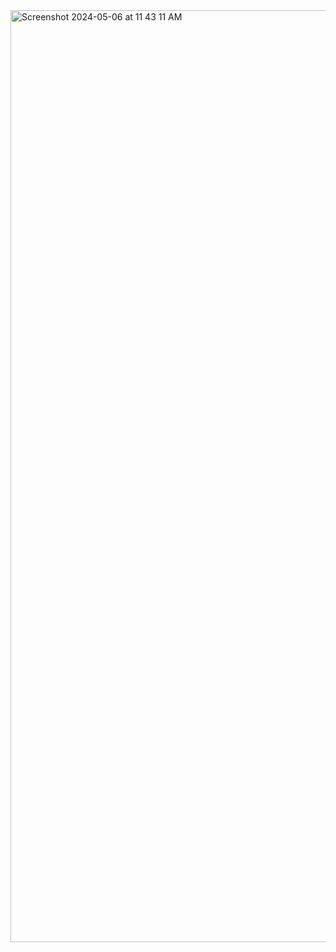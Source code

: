 
<img width="1491" alt="Screenshot 2024-05-06 at 11 43 11 AM" src="https://github.com/adithya2424/EmbeddedEdgeAI/assets/34277400/30012935-43c4-4924-8500-14ef37645d1f">
